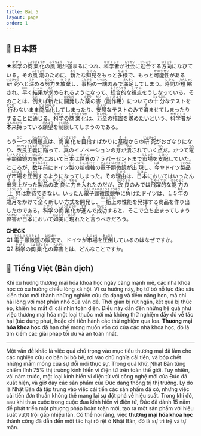```yaml
---
title: Bài 5
layout: page
order: 1
---
```


## 📖 日本語
★<ruby>科学<rt>かがく</rt></ruby>の<ruby>商業化<rt>しょうぎょうか</rt></ruby>の<ruby>風潮<rt>ふうちょう</rt></ruby>が<ruby>強<rt>つよ</rt></ruby>まるにつれ、<ruby>科学者<rt>かがくしゃ</rt></ruby>が<ruby>社会<rt>しゃかい</rt></ruby>に<ruby>迎合<rt>げいごう</rt></ruby>する<ruby>方向<rt>ほうこう</rt></ruby>になびている。その<ruby>風潮<rt>ふうちょう</rt></ruby>のために、<ruby>新<rt>あら</rt></ruby>たな<ruby>知見<rt>ちけん</rt></ruby>をもっと<ruby>多様<rt>たよう</rt></ruby>で、もっと<ruby>可能性<rt>かのうせい</rt></ruby>がある<ruby>研究<rt>けんきゅう</rt></ruby>へと<ruby>深<rt>ふか</rt></ruby>める<ruby>努力<rt>どりょく</rt></ruby>を<ruby>放棄<rt>ほうき</rt></ruby>し、<ruby>事柄<rt>ことがら</rt></ruby>の<ruby>一端<rt>いったん</rt></ruby>のみで<ruby>満足<rt>まんぞく</rt></ruby>してしまう。<ruby>時間<rt>じかん</rt></ruby>が<ruby>短縮<rt>たんしゅく</rt></ruby>され、<ruby>早<rt>はや</rt></ruby>く<ruby>結果<rt>けっか</rt></ruby>が<ruby>求<rt>もと</rt></ruby>められるようになって、<ruby>総合的<rt>そうごうてき</rt></ruby>な<ruby>視点<rt>してん</rt></ruby>をうしなっている。そのことは、<ruby>例<rt>たと</rt></ruby>えば<ruby>新<rt>あら</rt></ruby>たに<ruby>開発<rt>かいはつ</rt></ruby>した<ruby>薬<rt>くすり</rt></ruby>の<ruby>害<rt>がい</rt></ruby>（<ruby>副作用<rt>ふくさよう</rt></ruby>）についての<ruby>十分<rt>じゅうぶん</rt></ruby>なテストを<ruby>行<rt>おこな</rt></ruby>わないまま<ruby>商品化<rt>しょうひんか</rt></ruby>してしまったり、<ruby>安易<rt>あんい</rt></ruby>なテストのみで<ruby>済<rt>す</rt></ruby>ませてしまったりすることに<ruby>通<rt>つう</rt></ruby>じる。<ruby>科学<rt>かがく</rt></ruby>の<ruby>商業化<rt>しょうぎょうか</rt></ruby>は、<ruby>万全<rt>ばんぜん</rt></ruby>の<ruby>措置<rt>そち</rt></ruby>を<ruby>求<rt>もと</rt></ruby>めたいという、<ruby>科学者<rt>かがくしゃ</rt></ruby>が<ruby>本来持<rt>ほんらいも</rt></ruby>っている<ruby>願望<rt>がんぼう</rt></ruby>を<ruby>制限<rt>せいげん</rt></ruby>してしまうのである。

もう<ruby>一<rt>ひと</rt></ruby>つの<ruby>問題点<rt>もんだいてん</rt></ruby>は、<ruby>商業化<rt>しょうぎょうか</rt></ruby>を<ruby>目指<rt>めざ</rt></ruby>すばかりに<ruby>基礎<rt>きそ</rt></ruby>からの<ruby>研究<rt>けんきゅう</rt></ruby>がおざなりになり、<ruby>改良主義<rt>かいりょうしゅぎ</rt></ruby>に<ruby>陥<rt>おちい</rt></ruby>って、<ruby>真<rt>しん</rt></ruby>のイノベーションの<ruby>芽<rt>め</rt></ruby>が<ruby>潰<rt>つぶ</rt></ruby>されていく<ruby>点<rt>てん</rt></ruby>だ。かつて<ruby>電子顕微鏡<rt>でんしけんびきょう</rt></ruby>の<ruby>販売<rt>はんばい</rt></ruby>において<ruby>日本<rt>にほん</rt></ruby>は<ruby>世界<rt>せかい</rt></ruby>の７５パーセントまで<ruby>市場<rt>しじょう</rt></ruby>を<ruby>支配<rt>しはい</rt></ruby>していた。ところが、<ruby>数年前<rt>すうねんまえ</rt></ruby>にドイツ<ruby>製<rt>せい</rt></ruby>の<ruby>新機軸<rt>しんきじく</rt></ruby>の<ruby>電子顕微鏡<rt>でんしけんびきょう</rt></ruby>が<ruby>出現<rt>しゅつげん</rt></ruby>し、<ruby>今<rt>いま</rt></ruby>やドイツ<ruby>製品<rt>せいひん</rt></ruby>が<ruby>市場<rt>しじょう</rt></ruby>を<ruby>圧倒<rt>あっとう</rt></ruby>するようになってしまった。その<ruby>理由<rt>りゆう</rt></ruby>は、<ruby>日本<rt>にほん</rt></ruby>においてはいったん<ruby>出来上<rt>できあ</rt></ruby>がった<ruby>製品<rt>せいひん</rt></ruby>の<ruby>改良<rt>かいりょう</rt></ruby>に<ruby>力<rt>ちから</rt></ruby>を<ruby>入<rt>い</rt></ruby>れたのだが、<ruby>改良<rt>かいりょう</rt></ruby>のみでは<ruby>飛躍的<rt>ひやくてき</rt></ruby>な<ruby>能力<rt>のうりょく</rt></ruby>の<ruby>上昇<rt>じょうしょう</rt></ruby>は<ruby>期待<rt>きたい</rt></ruby>できない。いったん<ruby>電子顕微鏡競争<rt>でんしけんびきょうきょうそう</rt></ruby>に<ruby>負<rt>ま</rt></ruby>けたドイツは、１５<ruby>年<rt>ねん</rt></ruby>の<ruby>歳月<rt>さいげつ</rt></ruby>をかけて<ruby>全<rt>まった</rt></ruby>く新しい方式を開発し、<ruby>一桁<rt>ひとけた</rt></ruby><ruby>上<rt>うえ</rt></ruby>の性能を発揮する商品を作り出したのである。<ruby>科学<rt>かがく</rt></ruby>の<ruby>商業化<rt>しょうぎょうか</rt></ruby>が<ruby>進<rt>すす</rt></ruby>んで<ruby>成功<rt>せいこう</rt></ruby>すると、そこで<ruby>立<rt>た</rt></ruby>ち<ruby>止<rt>ど</rt></ruby>まってしまう<ruby>弊害<rt>へいがい</rt></ruby>が<ruby>日本<rt>にほん</rt></ruby>において<ruby>如実<rt>にょじつ</rt></ruby>に<ruby>現<rt>あらわ</rt></ruby>れたと<ruby>言<rt>い</rt></ruby>うべきだろう。

**CHECK**  
Q1 <ruby>電子顕微鏡<rt>でんしけんびきょう</rt></ruby>の<ruby>販売<rt>はんばい</rt></ruby>で、ドイツが<ruby>市場<rt>しじょう</rt></ruby>を<ruby>圧倒<rt>あっとう</rt></ruby>しているのはなぜですか。  
Q2 <ruby>科学<rt>かがく</rt></ruby>の<ruby>商業化<rt>しょうぎょうか</rt></ruby>の<ruby>弊害<rt>へいがい</rt></ruby>とは、どんなことですか。

## 📘 Tiếng Việt (Bản dịch)

Khi xu hướng thương mại hóa khoa học ngày càng mạnh mẽ, các nhà khoa học có xu hướng chiều lòng xã hội. Vì xu hướng này, họ từ bỏ nỗ lực đào sâu kiến thức mới thành những nghiên cứu đa dạng và tiềm năng hơn, mà chỉ hài lòng với một phần nhỏ của vấn đề. Thời gian bị rút ngắn, kết quả bị thúc ép, khiến họ mất đi cái nhìn toàn diện. Điều này dẫn đến những hệ quả như việc thương mại hóa một loại thuốc mới mà không thử nghiệm đầy đủ về tác hại (tác dụng phụ), hoặc chỉ tiến hành các thử nghiệm qua loa. **Thương mại hóa khoa học** đã hạn chế mong muốn vốn có của các nhà khoa học, đó là tìm kiếm các giải pháp tối ưu và an toàn nhất.

---

Một vấn đề khác là việc quá chú trọng vào mục tiêu thương mại đã làm cho các nghiên cứu cơ bản bị bỏ bê, rơi vào chủ nghĩa cải tiến, và bóp chết những mầm mống của sự đổi mới thực sự. Trong quá khứ, Nhật Bản từng chiếm lĩnh 75% thị trường kính hiển vi điện tử trên toàn thế giới. Tuy nhiên, vài năm trước, một loại kính hiển vi điện tử với công nghệ mới của Đức đã xuất hiện, và giờ đây các sản phẩm của Đức đang thống trị thị trường. Lý do là Nhật Bản đã tập trung vào việc cải tiến các sản phẩm đã có, nhưng việc cải tiến đơn thuần không thể mang lại sự đột phá về hiệu suất. Trong khi đó, sau khi thua cuộc trong cuộc đua kính hiển vi điện tử, Đức đã dành 15 năm để phát triển một phương pháp hoàn toàn mới, tạo ra một sản phẩm với hiệu suất vượt trội gấp nhiều lần. Có thể nói rằng, việc **thương mại hóa khoa học** thành công đã dẫn đến một tác hại rõ rệt ở Nhật Bản, đó là sự trì trệ và tự mãn.